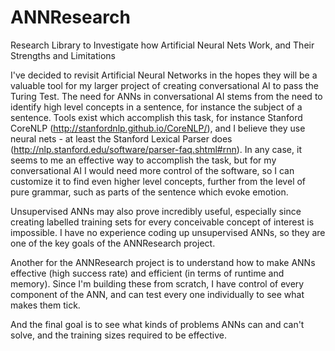 # ANNResearch
Research Library to Investigate how Artificial Neural Nets Work, and Their Strengths and Limitations

I've decided to revisit Artificial Neural Networks in the hopes they will be a valuable tool for my larger project of creating conversational AI to pass the Turing Test. The need for ANNs in conversational AI stems from the need to identify high level concepts in a sentence, for instance the subject of a sentence. Tools exist which accomplish this task, for instance Stanford CoreNLP (http://stanfordnlp.github.io/CoreNLP/), and I believe they use neural nets - at least the Stanford Lexical Parser does (http://nlp.stanford.edu/software/parser-faq.shtml#rnn). In any case, it seems to me an effective way to accomplish the task, but for my conversational AI I would need more control of the software, so I can customize it to find even higher level concepts, further from the level of pure grammar, such as parts of the sentence which evoke emotion. 

Unsupervised ANNs may also prove incredibly useful, especially since creating labelled training sets for every conceivable concept of interest is impossible. I have no experience coding up unsupervised ANNs, so they are one of the key goals of the ANNResearch project. 

Another for the ANNResearch project is to understand how to make ANNs effective (high success rate) and efficient (in terms of runtime and memory). Since I'm building these from scratch, I have control of every component of the ANN, and can test every one individually to see what makes them tick. 

And the final goal is to see what kinds of problems ANNs can and can't solve, and the training sizes required to be effective. 
